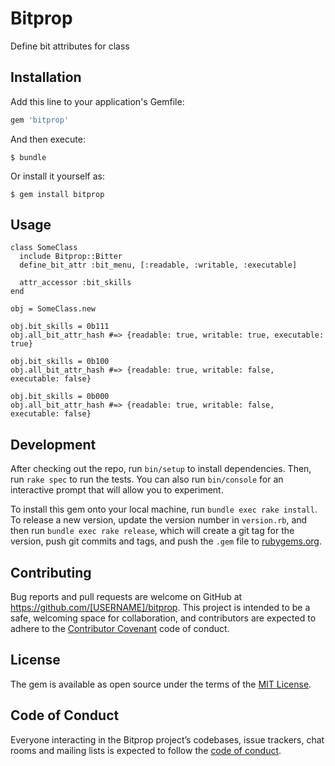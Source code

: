 # Bitprop

Define bit attributes for class

## Installation

Add this line to your application's Gemfile:

```ruby
gem 'bitprop'
```

And then execute:

    $ bundle

Or install it yourself as:

    $ gem install bitprop

## Usage

```
class SomeClass
  include Bitprop::Bitter
  define_bit_attr :bit_menu, [:readable, :writable, :executable]

  attr_accessor :bit_skills
end

obj = SomeClass.new

obj.bit_skills = 0b111
obj.all_bit_attr_hash #=> {readable: true, writable: true, executable: true}

obj.bit_skills = 0b100
obj.all_bit_attr_hash #=> {readable: true, writable: false, executable: false}

obj.bit_skills = 0b000
obj.all_bit_attr_hash #=> {readable: true, writable: false, executable: false}
```


## Development

After checking out the repo, run `bin/setup` to install dependencies. Then, run `rake spec` to run the tests. You can also run `bin/console` for an interactive prompt that will allow you to experiment.

To install this gem onto your local machine, run `bundle exec rake install`. To release a new version, update the version number in `version.rb`, and then run `bundle exec rake release`, which will create a git tag for the version, push git commits and tags, and push the `.gem` file to [rubygems.org](https://rubygems.org).

## Contributing

Bug reports and pull requests are welcome on GitHub at https://github.com/[USERNAME]/bitprop. This project is intended to be a safe, welcoming space for collaboration, and contributors are expected to adhere to the [Contributor Covenant](http://contributor-covenant.org) code of conduct.

## License

The gem is available as open source under the terms of the [MIT License](https://opensource.org/licenses/MIT).

## Code of Conduct

Everyone interacting in the Bitprop project’s codebases, issue trackers, chat rooms and mailing lists is expected to follow the [code of conduct](https://github.com/[USERNAME]/bitprop/blob/master/CODE_OF_CONDUCT.md).

